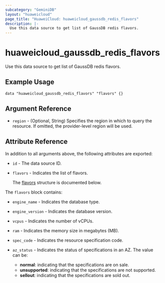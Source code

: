 ```yaml
---
subcategory: "GeminiDB"
layout: "huaweicloud"
page_title: "HuaweiCloud: huaweicloud_gaussdb_redis_flavors"
description: |-
  Use this data source to get list of GaussDB redis flavors.
---
```


# huaweicloud_gaussdb_redis_flavors

Use this data source to get list of GaussDB redis flavors.

## Example Usage

```hcl
data "huaweicloud_gaussdb_redis_flavors" "flavors" {}
```

## Argument Reference

* `region` - (Optional, String) Specifies the region in which to query the resource. If omitted, the provider-level
  region will be used.

## Attribute Reference

In addition to all arguments above, the following attributes are exported:

* `id` - The data source ID.

* `flavors` - Indicates the list of flavors.

  The [flavors](#flavors_struct) structure is documented below.

<a name="flavors_struct"></a>
The `flavors` block contains:

* `engine_name` - Indicates the database type.

* `engine_version` - Indicates the database version.

* `vcpus` - Indicates the number of vCPUs.

* `ram` - Indicates the memory size in megabytes (MB).

* `spec_code` - Indicates the resource specification code.

* `az_status` - Indicates the status of specifications in an AZ. The value can be:
  + **normal**: indicating that the specifications are on sale.
  + **unsupported**: indicating that the specifications are not supported.
  + **sellout**: indicating that the specifications are sold out.
